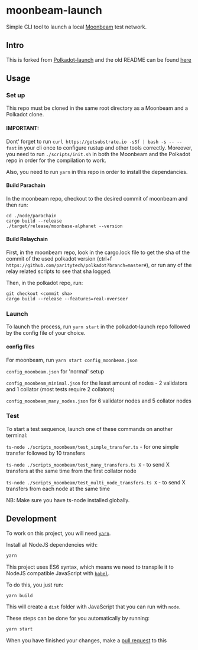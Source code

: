 # moonbeam-launch
 Simple CLI tool to launch a local [Moonbeam](https://github.com/PureStake/moonbeam) test network.

## Intro

This is forked from [Polkadot-launch](https://github.com/shawntabrizi/polkadot-launch) and the old README can be found [here](./README.md)

## Usage

### Set up

This repo must be cloned in the same root directory as a Moonbeam and a Polkadot clone.

#### IMPORTANT: 
Dont' forget to run `curl https://getsubstrate.io -sSf | bash -s -- --fast` in your cli once to configure rustup and other tools correctly.
Moreover, you need to run `./scripts/init.sh` in both the Moonbeam and the Polkadot repo in order for the compilation to work.

Also, you need to run `yarn` in this repo in order to install the dependancies.

#### Build Parachain

In the moonbeam repo, checkout to the desired commit of moonbeam and then run:

```
cd ./node/parachain
cargo build --release
./target/release/moonbase-alphanet --version
```

#### Build Relaychain
First, in the moonbeam repo, look in the cargo.lock file to get the sha of the commit of the used polkadot version (ctrl+f `https://github.com/paritytech/polkadot?branch=master#`), or run any of the relay related scripts to see that sha logged.

Then, in the polkadot repo, run:
```
git checkout <commit sha>
cargo build --release --features=real-overseer
```

### Launch

To launch the process, run `yarn start` in the polkadot-launch repo followed by the config file of your choice.

#### config files

For moonbeam, run `yarn start config_moonbeam.json`

`config_moonbeam.json` for 'normal' setup

`config_moonbeam_minimal.json` for the least amount of nodes - 2 validators and 1 collator (most tests require 2 collators)

`config_moonbeam_many_nodes.json` for 6 validator nodes and 5 collator nodes


### Test
To start a test sequence, launch one of these commands on another terminal:

`ts-node ./scripts_moonbeam/test_simple_transfer.ts` - for one simple transfer followed by 10 transfers

`ts-node ./scripts_moonbeam/test_many_transfers.ts X` - to send X transfers at the same time from the first collator node

`ts-node ./scripts_moonbeam/test_multi_node_transfers.ts X` - to send X transfers from each node at the same time

NB: Make sure you have ts-node installed globally.

## Development

To work on this project, you will need [`yarn`](https://yarnpkg.com/).

Install all NodeJS dependencies with:

```bash
yarn
```

This project uses ES6 syntax, which means we need to transpile it to NodeJS compatible JavaScript with [`babel`](https://babeljs.io/).

To do this, you just run:

```bash
yarn build
```

This will create a `dist` folder with JavaScript that you can run with `node`.

These steps can be done for you automatically by running:

```bash
yarn start
```

When you have finished your changes, make a [pull request](https://github.com/shawntabrizi/polkadot-launch/pulls) to this 

